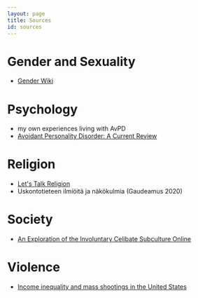 ```yaml
---
layout: page
title: Sources
id: sources
---
```



# Gender and Sexuality
- [Gender Wiki](https://gender.fandom.com)

# Psychology
- my own experiences living with AvPD
- [Avoidant Personality Disorder: A Current Review](http://link.springer.com/10.1007/s11920-016-0665-6)

# Religion
- [Let's Talk Religion](https://www.youtube.com/c/LetsTalkReligion)
- Uskontotieteen ilmiöitä ja näkökulmia (Gaudeamus 2020)

# Society
- [An Exploration of the Involuntary Celibate Subculture Online](http://journals.sagepub.com/doi/10.1177/0886260520959625)

# Violence
- [Income inequality and mass shootings in the United States](https://doi.org/10.1186/s12889-019-7490-x)
